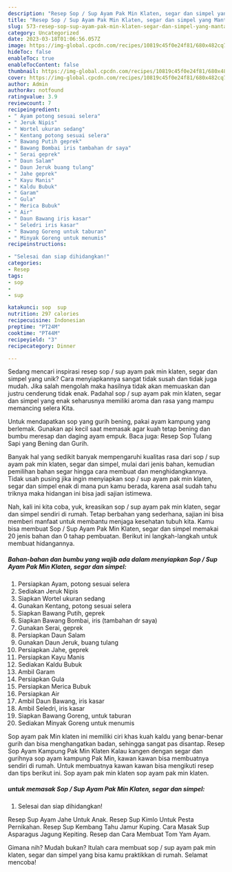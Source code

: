 ```yaml
---
description: "Resep Sop / Sup Ayam Pak Min Klaten, segar dan simpel yang Mantap"
title: "Resep Sop / Sup Ayam Pak Min Klaten, segar dan simpel yang Mantap"
slug: 573-resep-sop-sup-ayam-pak-min-klaten-segar-dan-simpel-yang-mantap
category: Uncategorized
date: 2023-03-18T01:06:56.057Z
image: https://img-global.cpcdn.com/recipes/10819c45f0e24f81/680x482cq70/sop-sup-ayam-pak-min-klaten-segar-dan-simpel-foto-resep-utama.jpg
hideToc: false
enableToc: true
enableTocContent: false
thumbnail: https://img-global.cpcdn.com/recipes/10819c45f0e24f81/680x482cq70/sop-sup-ayam-pak-min-klaten-segar-dan-simpel-foto-resep-utama.jpg
cover: https://img-global.cpcdn.com/recipes/10819c45f0e24f81/680x482cq70/sop-sup-ayam-pak-min-klaten-segar-dan-simpel-foto-resep-utama.jpg
author: Admin
authorAv: notfound
ratingvalue: 3.9
reviewcount: 7
recipeingredient:
- " Ayam potong sesuai selera"
- " Jeruk Nipis"
- " Wortel ukuran sedang"
- " Kentang potong sesuai selera"
- " Bawang Putih geprek"
- " Bawang Bombai iris tambahan dr saya"
- " Serai geprek"
- " Daun Salam"
- " Daun Jeruk buang tulang"
- " Jahe geprek"
- " Kayu Manis"
- " Kaldu Bubuk"
- " Garam"
- " Gula"
- " Merica Bubuk"
- " Air"
- " Daun Bawang iris kasar"
- " Seledri iris kasar"
- " Bawang Goreng untuk taburan"
- " Minyak Goreng untuk menumis"
recipeinstructions:

- "Selesai dan siap dihidangkan!"
categories:
- Resep
tags:
- sop
- 
- sup

katakunci: sop  sup 
nutrition: 297 calories
recipecuisine: Indonesian
preptime: "PT24M"
cooktime: "PT44M"
recipeyield: "3"
recipecategory: Dinner

---
```





Sedang mencari inspirasi resep sop / sup ayam pak min klaten, segar dan simpel yang unik? Cara menyiapkannya sangat tidak susah dan tidak juga mudah. Jika salah mengolah maka hasilnya tidak akan memuaskan dan justru cenderung tidak enak. Padahal sop / sup ayam pak min klaten, segar dan simpel yang enak seharusnya memiliki aroma dan rasa yang mampu memancing selera Kita.





Untuk mendapatkan sop yang gurih bening, pakai ayam kampung yang berlemak. Gunakan api kecil saat memasak agar kuah tetap bening dan bumbu meresap dan daging ayam empuk. Baca juga: Resep Sop Tulang Sapi yang Bening dan Gurih.

Banyak hal yang sedikit banyak mempengaruhi kualitas rasa dari sop / sup ayam pak min klaten, segar dan simpel, mulai dari jenis bahan, kemudian pemilihan bahan segar hingga cara membuat dan menghidangkannya. Tidak usah pusing jika ingin menyiapkan sop / sup ayam pak min klaten, segar dan simpel enak di mana pun kamu berada, karena asal sudah tahu triknya maka hidangan ini bisa jadi sajian istimewa.






Nah, kali ini kita coba, yuk, kreasikan sop / sup ayam pak min klaten, segar dan simpel sendiri di rumah. Tetap berbahan yang sederhana, sajian ini bisa memberi manfaat untuk membantu menjaga kesehatan tubuh kita. Kamu bisa membuat Sop / Sup Ayam Pak Min Klaten, segar dan simpel memakai 20 jenis bahan dan 0 tahap pembuatan. Berikut ini langkah-langkah untuk membuat hidangannya.

<!--inarticleads1-->

##### Bahan-bahan dan bumbu yang wajib ada dalam menyiapkan Sop / Sup Ayam Pak Min Klaten, segar dan simpel:

1. Persiapkan  Ayam, potong sesuai selera
1. Sediakan  Jeruk Nipis
1. Siapkan  Wortel ukuran sedang
1. Gunakan  Kentang, potong sesuai selera
1. Siapkan  Bawang Putih, geprek
1. Siapkan  Bawang Bombai, iris (tambahan dr saya)
1. Gunakan  Serai, geprek
1. Persiapkan  Daun Salam
1. Gunakan  Daun Jeruk, buang tulang
1. Persiapkan  Jahe, geprek
1. Persiapkan  Kayu Manis
1. Sediakan  Kaldu Bubuk
1. Ambil  Garam
1. Persiapkan  Gula
1. Persiapkan  Merica Bubuk
1. Persiapkan  Air
1. Ambil  Daun Bawang, iris kasar
1. Ambil  Seledri, iris kasar
1. Siapkan  Bawang Goreng, untuk taburan
1. Sediakan  Minyak Goreng untuk menumis


Sop ayam pak Min klaten ini memiliki ciri khas kuah kaldu yang benar-benar gurih dan bisa menghangatkan badan, sehingga sangat pas disantap. Resep Sop Ayam Kampung Pak Min Klaten Kalau kangen dengan segar dan gurihnya sop ayam kampung Pak Min, kawan kawan bisa membuatnya sendiri di rumah. Untuk membuatnya kawan kawan bisa mengikuti resep dan tips berikut ini. Sop ayam pak min klaten sop ayam pak min klaten. 

<!--inarticleads2-->

#####  untuk memasak Sop / Sup Ayam Pak Min Klaten, segar dan simpel:


1. Selesai dan siap dihidangkan!

Resep Sup Ayam Jahe Untuk Anak. Resep Sup Kimlo Untuk Pesta Pernikahan. Resep Sup Kembang Tahu Jamur Kuping. Cara Masak Sup Asparagus Jagung Kepiting. Resep dan Cara Membuat Tom Yam Ayam. 

Gimana nih? Mudah bukan? Itulah cara membuat sop / sup ayam pak min klaten, segar dan simpel yang bisa kamu praktikkan di rumah. Selamat mencoba!
